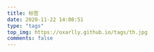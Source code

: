 ```yaml
---
title: 标签
date: 2020-11-22 14:08:51
type: "tags"
top_img: https://oxarlly.github.io/tags/th.jpg
comments: false
---
```


